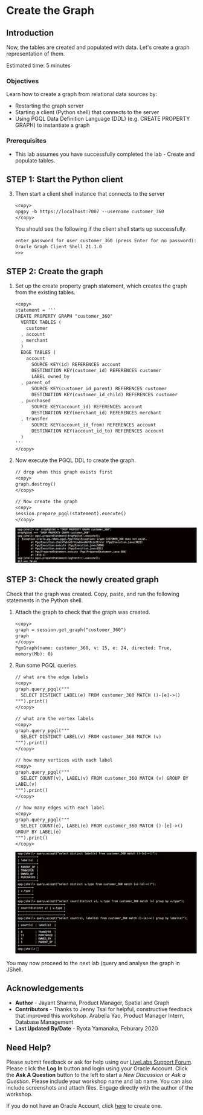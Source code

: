 # Create the Graph

## Introduction

Now, the tables are created and populated with data. Let's create a graph representation of them.

Estimated time: 5 minutes

### Objectives

Learn how to create a graph from relational data sources by:
- Restarting the graph server
- Starting a client (Python shell) that connects to the server
- Using PGQL Data Definition Language (DDL) (e.g. CREATE PROPERTY GRAPH) to instantiate a graph

### Prerequisites

- This lab assumes you have successfully completed the lab - Create and populate tables.

## **STEP 1:** Start the Python client

3. Then start a client shell instance that connects to the server

    ```
    <copy>
    opgpy -b https://localhost:7007 --username customer_360
    </copy>
    ```

    You should see the following if the client shell starts up successfully.

    ```
    enter password for user customer_360 (press Enter for no password):
    Oracle Graph Client Shell 21.1.0
    >>>
    ```

## **STEP 2:** Create the graph

1. Set up the create property graph statement, which creates the graph from the existing tables.

    ```    
    <copy>
    statement = '''
    CREATE PROPERTY GRAPH "customer_360"
      VERTEX TABLES (
        customer
      , account
      , merchant
      )
      EDGE TABLES (
        account
          SOURCE KEY(id) REFERENCES account
          DESTINATION KEY(customer_id) REFERENCES customer
          LABEL owned_by
      , parent_of
          SOURCE KEY(customer_id_parent) REFERENCES customer
          DESTINATION KEY(customer_id_child) REFERENCES customer
      , purchased
          SOURCE KEY(account_id) REFERENCES account
          DESTINATION KEY(merchant_id) REFERENCES merchant
      , transfer
          SOURCE KEY(account_id_from) REFERENCES account
          DESTINATION KEY(account_id_to) REFERENCES account
      )
    '''
    </copy>
    ```

2. Now execute the PGQL DDL to create the graph.

    ```
    // drop when this graph exists first
    <copy>
    graph.destroy()
    </copy>
    ```

    ```
    // Now create the graph 
    <copy>
    session.prepare_pgql(statement).execute()
    </copy>
    ```

    ![](images/create_graph_2.png)

## **STEP 3:** Check the newly created graph

Check that the graph was created. Copy, paste, and run the following statements in the Python shell.

1. Attach the graph to check that the graph was created.

    ```
    <copy>
    graph = session.get_graph("customer_360")
    graph
    </copy>
    PgxGraph(name: customer_360, v: 15, e: 24, directed: True, memory(Mb): 0)
    ```

2. Run some PGQL queries.

    ```
    // what are the edge labels
    <copy>
    graph.query_pgql("""
      SELECT DISTINCT LABEL(e) FROM customer_360 MATCH ()-[e]->()
    """).print()
    </copy>
    ```
    
    ```
    // what are the vertex labels
    <copy>
    graph.query_pgql("""
      SELECT DISTINCT LABEL(v) FROM customer_360 MATCH (v)
    """).print()
    </copy>
    ```

    ```
    // how many vertices with each label
    <copy>
    graph.query_pgql("""
      SELECT COUNT(v), LABEL(v) FROM customer_360 MATCH (v) GROUP BY LABEL(v)
    """).print()
    </copy>
    ```

    ```
    // how many edges with each label
    <copy>
    graph.query_pgql("""
      SELECT COUNT(e), LABEL(e) FROM customer_360 MATCH ()-[e]->() GROUP BY LABEL(e)
    """).print()
    </copy>
    ```

    ![](images/check_graph.png)

You may now proceed to the next lab (query and analyse the graph in JShell.

## Acknowledgements

- **Author** - Jayant Sharma, Product Manager, Spatial and Graph
- **Contributors** - Thanks to Jenny Tsai for helpful, constructive feedback that improved this workshop. Arabella Yao, Product Manager Intern, Database Management
- **Last Updated By/Date** - Ryota Yamanaka, Feburary 2020

## Need Help?
Please submit feedback or ask for help using our [LiveLabs Support Forum](https://community.oracle.com/tech/developers/categories/oracle-graph). Please click the **Log In** button and login using your Oracle Account. Click the **Ask A Question** button to the left to start a *New Discussion* or *Ask a Question*.  Please include your workshop name and lab name.  You can also include screenshots and attach files.  Engage directly with the author of the workshop.

If you do not have an Oracle Account, click [here](https://profile.oracle.com/myprofile/account/create-account.jspx) to create one.
